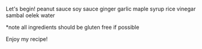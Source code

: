 Let's begin!
peanut sauce
soy sauce
ginger
garlic
maple syrup
rice vinegar
sambal oelek
water

*note all ingredients should be gluten free if possible

Enjoy my recipe!